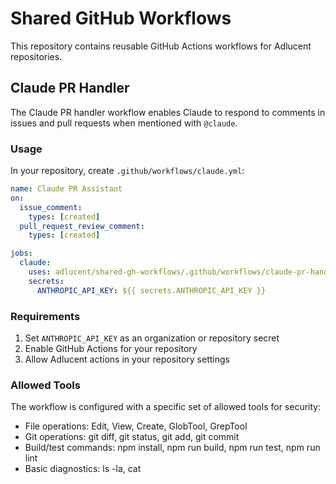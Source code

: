 # Shared GitHub Workflows

This repository contains reusable GitHub Actions workflows for Adlucent repositories.

## Claude PR Handler

The Claude PR handler workflow enables Claude to respond to comments in issues and pull requests when mentioned with `@claude`.

### Usage

In your repository, create `.github/workflows/claude.yml`:

```yaml
name: Claude PR Assistant
on:
  issue_comment:
    types: [created]
  pull_request_review_comment:
    types: [created]

jobs:
  claude:
    uses: adlucent/shared-gh-workflows/.github/workflows/claude-pr-handler.yml@main
    secrets:
      ANTHROPIC_API_KEY: ${{ secrets.ANTHROPIC_API_KEY }}
```

### Requirements

1. Set `ANTHROPIC_API_KEY` as an organization or repository secret
2. Enable GitHub Actions for your repository
3. Allow Adlucent actions in your repository settings

### Allowed Tools

The workflow is configured with a specific set of allowed tools for security:
- File operations: Edit, View, Create, GlobTool, GrepTool
- Git operations: git diff, git status, git add, git commit
- Build/test commands: npm install, npm run build, npm run test, npm run lint
- Basic diagnostics: ls -la, cat